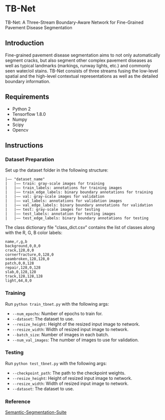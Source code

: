 # TB-Net

TB-Net: A Three-Stream Boundary-Aware Network for Fine-Grained Pavement Disease Segmentation

## Introduction

Fine-grained pavement disease segmentation aims to not only automatically segment cracks, but also segment other complex pavement diseases as well as typical landmarks (markings, runway lights, etc.) and commonly seen water/oil stains. TB-Net consists of three streams fusing the low-level spatial and the high-level contextual representations as well as the detailed boundary information.

## Requirements

* Python 2
* Tensorflow 1.8.0
* Numpy
* Scipy
* Opencv

## Instructions

### Dataset Preparation

Set up the dataset folder in the following structure:
```
|—— "dataset_name"
|   |—— train: gray-scale images for training
|   |—— train_labels: annotations for training images
|   |—— train_edge_labels: binary boundary annotations for training
|   |—— val: gray-scale images for validation
|   |—— val_labels: annotations for validation images
|   |—— val_edge_labels: binary boundary annotations for validation
|   |—— test: gray-scale images for testing
|   |—— test_labels: annotation for testing images
|   |—— test_edge_labels: binary boundary annotations for testing
```

The class dictionary file "class_dict.csv" contains the list of classes along with the R, G, B color labels:
```
name,r,g,b
background,0,0,0
crack,128,0,0
cornerfracture,0,128,0
seambroken,128,128,0
patch,0,0,128
repair,128,0,128
slab,0,128,128
track,128,128,128
light,64,0,0
```

### Training

Run `python train_tbnet.py` with the following args:
* `--num_epochs`: Number of epochs to train for.
* `--dataset`: The dataset to use.
* `--resize_height`: Height of the resized input image to network.
* `--resize_width`: Width of resized input image to network.
* `--batch_size`: Number of images in each batch.
* `--num_val_images`: The number of images to use for validation.

### Testing

Run `python test_tbnet.py` with the following args:
* `--checkpoint_path`: The path to the checkpoint weights.
* `--resize_height`: Height of resized input image to network.
* `--resize_width`: Width of resized input image to network.
* `--dataset`: The dataset to use.

### Reference
[Semantic-Segmentation-Suite](https://github.com/GeorgeSeif/Semantic-Segmentation-Suite/tree/master)
